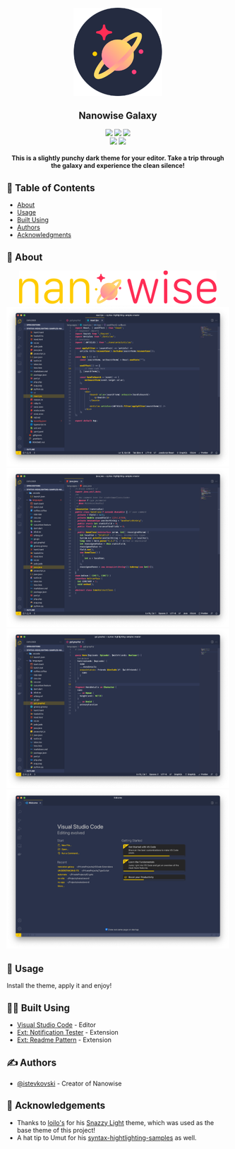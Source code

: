 <p align="center">
	<a href="" rel="noopener">
	<img width=200px height=200px src="icons/nanowise-round.png" alt="Project logo"></a>
</p>

<h2 align="center">Nanowise Galaxy</h2>

<div align="center">
	<a href="https://marketplace.visualstudio.com/items?itemName=nanowise.nanowise-dark">
		<img src="https://vsmarketplacebadge.apphb.com/version/nanowise.nanowise-dark.svg?style=for-the-badge&colorA=FF5789&colorB=FF3D77" /></a>
	<a href="https://marketplace.visualstudio.com/items?itemName=nanowise.nanowise-dark">
		<img src="https://vsmarketplacebadge.apphb.com/rating-star/nanowise.nanowise-dark.svg?style=for-the-badge&colorA=FBBD30&colorB=F2AA08" /></a>
	<a href="https://marketplace.visualstudio.com/items?itemName=nanowise.nanowise-dark"><img
			src="https://vsmarketplacebadge.apphb.com/downloads-short/nanowise.nanowise-dark.svg?style=for-the-badge&colorA=5DDB61&colorB=4BC74F&label=DOWNLOADS" /></a>
	<br> <a href="vscode:extension/nanowise.nanowise-dark"><img
			src="https://img.shields.io/badge/Made%20with-JSON%20%7B%20...%20%7D-brightgreen.svg?colorA=0CE8D6&colorB=04D1BC&style=for-the-badge" /></a>
	<a href="https://github.com/istevkovski/nanowise-dark-vscode"><img
			src="https://img.shields.io/badge/Built%20with-%E2%99%A5-brightgreen.svg?colorA=24B6FF&colorB=09A1ED&style=for-the-badge" /></a>
</div>

<h4 align="center">
	This is a slightly punchy dark theme for your editor. Take a trip through the galaxy and experience the clean silence!
    <br>
</h4>

## 📝 Table of Contents

- [About](#about)
- [Usage](#usage)
- [Built Using](#built_using)
- [Authors](#authors)
- [Acknowledgments](#acknowledgement)

## 🧐 About <a name = "about"></a>

<div align="center">
	<img src="icons/nanowise-banner.png">
</div>

<div align="center">
	<img src="images/nanowise-reactjs.png">
	<img src="images/nanowise-java.png">
	<img src="images/nanowise-graphql.png">
	<img src="images/nanowise-welcome.png">
</div>

## 🎈 Usage <a name="usage"></a>

Install the theme, apply it and enjoy!

## 👨‍💻 Built Using <a name = "built_using"></a>

- [Visual Studio Code](https://code.visualstudio.com/) - Editor
- [Ext: Notification Tester](https://marketplace.visualstudio.com/items?itemName=svipas.notification-tester) - Extension
- [Ext: Readme Pattern](https://marketplace.visualstudio.com/items?itemName=thomascsd.vscode-readme-pattern) - Extension

## ✍️ Authors <a name = "authors"></a>

- [@istevkovski](https://www.linkedin.com/in/istevkovski/) - Creator of Nanowise

## 🎉 Acknowledgements <a name = "acknowledgement"></a>

- Thanks to [loilo's](https://github.com/loilo) for his [Snazzy Light](https://github.com/loilo/vscode-snazzy-light) theme, which was used as the base theme of this project!
- A hat tip to Umut for his [syntax-hightlighting-samples](https://github.com/uloco/syntax-highlighting-samples) as well.
